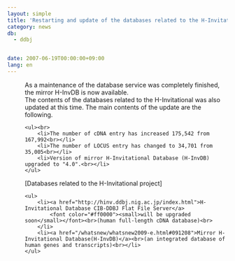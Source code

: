 ```yaml
---
layout: simple
title: 'Restarting and update of the databases related to the H-Invitational'
category: news
db:
  - ddbj


date: 2007-06-19T00:00:00+09:00
lang: en
---
```


<dd>As a maintenance of the database service was completely finished, the mirror H-InvDB is now available.
<dd>The contents of the databases related to the H-Invitational was also updated at this time. The main contents of the update are the following.<br>

    <ul><br>
        <li>The number of cDNA entry has increased 175,542 from 167,992<br></li>
        <li>The number of LOCUS entry has changed to 34,701 from 35,005<br></li>
        <li>Version of mirror H-Invitational Database (H-InvDB) upgraded to "4.0".<br></li>
    </ul>
<dd>[Databases related to the H-Invitational project]<br>

    <ul>
        <li><a href="http://hinv.ddbj.nig.ac.jp/index.html">H-Invitational Database CIB-DDBJ Flat File Server</a>
            <font color="#ff0000"><small>will be upgraded soon</small></font><br>(human full-length cDNA database)<br>
        </li>
        <li><a href="/whatsnew/whatsnew2009-e.html#091208">Mirror H-Invitational Database(H-InvDB)</a><br>(an integrated database of human genes and transcripts)<br></li>
    </ul>
</dd>
</dd>
</dd>
